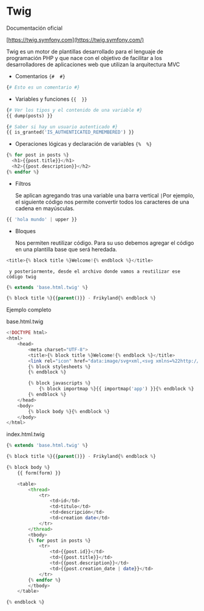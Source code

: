 # Twig

Documentación oficial

[https://twig.symfony.com](https://twig.symfony.com/)


Twig es un motor de plantillas desarrollado para el lenguaje de programación PHP y que nace con el objetivo de facilitar a los desarrolladores de aplicaciones web que utilizan la arquitectura MVC

* Comentarios `{#  #}`

```php
{# Esto es un comentario #}
```


* Variables y funciones `{{  }}`

```php
{# Ver los tipos y el contenido de una variable #}
{{ dump(posts) }}

{# Saber si hay un usuario autenticado #}
{{ is_granted('IS_AUTHENTICATED_REMEMBERED') }}
```


* Operaciones lógicas y declaración de variables `{%  %}`

```php
{% for post in posts %}
  <h1>{{post.title}}</h1>
  <h2>{{post.description}}</h2>
{% endfor %}
```


* Filtros 

  Se aplican agregando tras una variable una barra vertical `|`Por ejemplo, el siguiente código nos permite convertir todos los caracteres de una cadena en mayúsculas.

```php
{{ 'hola mundo' | upper }}
```


* Bloques

  Nos permiten reutilizar código. Para su uso debemos agregar el código en una plantilla base que será heredada. 

```php
<title>{% block title %}Welcome!{% endblock %}</title>
```

     y posteriormente, desde el archivo donde vamos a reutilizar ese código twig

```php
{% extends 'base.html.twig' %}

{% block title %}{{parent()}} - Frikyland{% endblock %}
```


Ejemplo completo  

base.html.twig

```php
<!DOCTYPE html>
<html>
    <head>
        <meta charset="UTF-8">
        <title>{% block title %}Welcome!{% endblock %}</title>
        <link rel="icon" href="data:image/svg+xml,<svg xmlns=%22http://www.w3.org/2000/svg%22 viewBox=%220 0 128 128%22><text y=%221.2em%22 font-size=%2296%22>⚫️</text><text y=%221.3em%22 x=%220.2em%22 font-size=%2276%22 fill=%22%23fff%22>sf</text></svg>">
        {% block stylesheets %}
        {% endblock %}

        {% block javascripts %}
            {% block importmap %}{{ importmap('app') }}{% endblock %}
        {% endblock %}
    </head>
    <body>
        {% block body %}{% endblock %}
    </body>
</html>
```

index.html.twig

```php
{% extends 'base.html.twig' %}

{% block title %}{{parent()}} - Frikyland{% endblock %}

{% block body %}
    {{ form(form) }}

    <table>
        <thread>
            <tr>
                <td>id</td>
                <td>titulo</td>
                <td>descripción</td>
                <td>creation date</td>
            </tr>
        </thread>
        <tbody>
        {% for post in posts %}
            <tr>
                <td>{{post.id}}</td>
                <td>{{post.title}}</td>
                <td>{{post.description}}</td>
                <td>{{post.creation_date | date}}</td>
            </tr>  
        {% endfor %}
        </tbody>
    </table>

{% endblock %}
```


